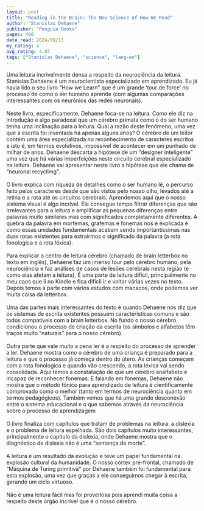 ```yaml
---
layout: post
title: "Reading in the Brain: The New Science of How We Read"
author: "Stanislas Dehaene"
publisher: "Penguin Books"
pages: 400
date_read: 2024/09/13
my_rating: 4
avg_rating: 4.07
tags: ["Stanislas Dehaene", "science", "lang-en"]
---
```


Uma leitura incrivelmente densa a respeito da neurociência da leitura. Stanislas Dehaene é um neurocientista especializado em aprendizado. Eu já havia lido o seu livro “How we Learn” que é um grande ‘tour de force’ no processo de como o ser humano aprende (com algumas comparações interessantes com os neurônios das redes neuronais). <br/><br/>Neste livro, especificamente, Dehaene foca-se na leitura. Como ele diz na introdução é algo paradoxal que um cérebro primata como o do ser humano tenha uma inclinação para a leitura. Qual a razão deste fenômeno, uma vez que a escrita foi inventada há apenas alguns anos? O cérebro de um leitor contém uma área especializada no reconhecimento de caracteres escritos e isto é, em termos evolutivos, impossível de acontecer em um punhado de milhar de anos. Dehaene descarta a hipótese de um “designer inteligente” uma vez que há várias imperfeições neste circuito cerebral especializado na leitura. Dehaene vai apresentar neste livro a hipótese que ele chama de “neuronal recyclimg”.<br/><br/>O livro explica com riqueza de detalhes como o ser humano lê, o percurso feito pelos caracteres desde que são vistos pelo nosso olho, levados até a retina e a rota até os circuitos cerebrais. Aprendemos aqui que o nosso sistema visual é algo incrível. Ele consegue tempo filtrar diferenças que são irrelevantes para a leitura e amplificar as pequenas diferenças entre palavras muito similares mas com significados completamente diferentes. A quebra da palavra em morfemas, grafemas e fonemas nos é explicada é como essas unidades fundamentais acabam sendo importantíssimas nas duas rotas existentes para extrairmos o significado da palavra (a rota fonologica e a rota léxica). <br/><br/>Para explicar o centro de leitura cérebro (chamado de brain letterbox no texto em inglês), Dehaene faz um imenso tour pelo cérebro humano, pela neurociência e faz análises de casos de lesões cerebrais nesta região (e como elas afetam a leitura). É uma parte de leitura difícil, principalmente no meu caos que li no Kindle e fica difícil ir e voltar várias vezes no texto. Depois temos a parte com vários estudos com macacos, onde podemos ver muita coisa da letterbox. <br/><br/>Uma das partes mais interessantes do texto é quando Dehaene nos diz que os sistemas de escrita existentes possuem características comuns e são todos compatíveis com a brain letterbox. No fundo o nosso cérebro condicionou o processo de criação da escrita (os símbolos e alfabetos têm traços muito  “naturais” para o nosso cérebro). <br/><br/>Outra parte que vale muito a pena ler é a respeito do processo de aprender a ler. Dehaene mostra como o cérebro de uma criança é preparado para a leitura e que o processo já começa dentro do útero. As crianças começam com a rota fonologica e quando vão crescendo, a rota léxica vai sendo consolidada. Aqui temos a constatação de que um cérebro analfabeto é incapaz de reconhecer fonemas. E falando em fonemas, Dehaene não mostra que o método fônico para aprendizado de leitura é cientificamente comprovado como o melhor (tanto em termos de neurociência quanto em termos pedagógicos). Também vemos que há uma grande desconexão entre o sistema educacional e o que sabemos através da neurociência sobre o processo de aprendizagem<br/><br/>O livro finaliza com capítulos que tratam de problemas na leitura: a dislexia e o problema de leitura espelhada. São dois capítulos muito interessantes, principalmente o capítulo da dislexia, onde Dehaene mostra que o diagnóstico de dislexia não é uma “sentença de morte”.  <br/><br/>A leitura é um resultado da evolução e teve um papel fundamental na explosão cultural da humanidade. O nosso córtex pre-frontal, chamado de “Máquina de Turing primitiva” por Dehaene também  foi fundamental para esta explosão, uma vez que graças a ele conseguimos chegar à escrita, gerando um ciclo virtuoso. <br/><br/>Não é uma leitura fácil mas foi proveitosa pois aprendi muita coisa a respeito deste órgão incrível que é o nosso cérebro.


